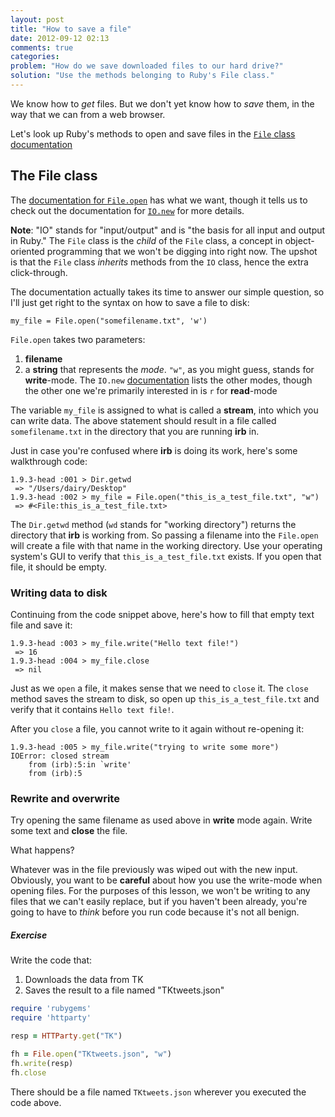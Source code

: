 ```yaml
---
layout: post
title: "How to save a file"
date: 2012-09-12 02:13
comments: true
categories: 
problem: "How do we save downloaded files to our hard drive?"
solution: "Use the methods belonging to Ruby's File class."
---
```


We know how to *get* files. But we don't yet know how to *save* them, in the way that we can from a web browser.

Let's look up Ruby's methods to open and save files in the [`File` class documentation](http://www.ruby-doc.org/core-1.9.3/File.html "Class: File (Ruby 1.9.3)")


## The File class

The [documentation for `File.open`](http://www.ruby-doc.org/core-1.9.3/File.html#method-c-open) has what we want, though it tells us to check out the documentation for [`IO.new`](http://www.ruby-doc.org/core-1.9.3/IO.html#method-c-new) for more details.

__Note__: "IO" stands for "input/output" and is "the basis for all input and output in Ruby." The `File` class is the *child* of the `File` class, a concept in object-oriented programming that we won't be digging into right now. The upshot is that the `File` class *inherits* methods from the `IO` class, hence the extra click-through.

The documentation actually takes its time to answer our simple question, so I'll just get right to the syntax on how to save a file to disk:

```
my_file = File.open("somefilename.txt", 'w')
```

`File.open` takes two parameters: 
1. **filename** 
2. a **string** that represents the *mode*. `"w"`, as you might guess, stands for **write**-mode. The `IO.new` [documentation](http://www.ruby-doc.org/core-1.9.3/IO.html#method-c-new) lists the other modes, though the other one we're primarily interested in is `r` for **read**-mode


The variable `my_file` is assigned to what is called a **stream**, into which you can write data. The above statement should result in a file called `somefilename.txt` in the directory that you are running **irb** in.


Just in case you're confused where **irb** is doing its work, here's some walkthrough code:

```
1.9.3-head :001 > Dir.getwd
 => "/Users/dairy/Desktop" 
1.9.3-head :002 > my_file = File.open("this_is_a_test_file.txt", "w")
 => #<File:this_is_a_test_file.txt>
```


The `Dir.getwd` method (`wd` stands for "working directory") returns the directory that **irb** is working from. So passing a filename into the `File.open` will create a file with that name in the working directory. Use your operating system's GUI to verify that `this_is_a_test_file.txt` exists. If you open that file, it should be empty.

### Writing data to disk

Continuing from the code snippet above, here's how to fill that empty text file and save it:

```
1.9.3-head :003 > my_file.write("Hello text file!")
 => 16
1.9.3-head :004 > my_file.close
 => nil
```

Just as we `open` a file, it makes sense that we need to `close` it. The `close` method saves the stream to disk, so open up `this_is_a_test_file.txt` and verify that it contains `Hello text file!`.

After you `close` a file, you cannot write to it again without re-opening it:

```
1.9.3-head :005 > my_file.write("trying to write some more")
IOError: closed stream
	from (irb):5:in `write'
	from (irb):5
```

### Rewrite and overwrite

Try opening the same filename as used above in **write** mode again. Write some text and **close** the file.

What happens?

Whatever was in the file previously was wiped out with the new input. Obviously, you want to be **careful** about how you use the write-mode when opening files. For the purposes of this lesson, we won't be writing to any files that we can't easily replace, but if you haven't been already, you're going to have to *think* before you run code because it's not all benign.


##### Exercise

Write the code that: 

1. Downloads the data from TK
2. Saves the result to a file named "TKtweets.json"


``` ruby
require 'rubygems'
require 'httparty'

resp = HTTParty.get("TK")

fh = File.open("TKtweets.json", "w")
fh.write(resp)
fh.close

```

There should be a file named `TKtweets.json` wherever you executed the code above.
